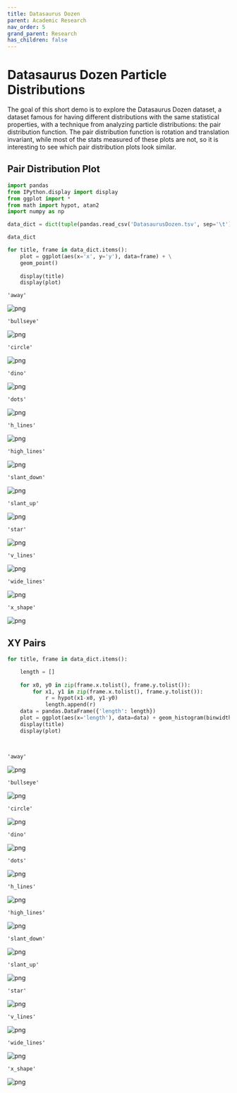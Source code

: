 ```yaml
---
title: Datasaurus Dozen
parent: Academic Research
nav_order: 5
grand_parent: Research
has_children: false
---
```



# Datasaurus Dozen Particle Distributions


The goal of this short demo is to explore the Datasaurus Dozen dataset, a dataset famous for having different distributions with the same statistical properties, with a technique from analyzing particle distributions: the pair distribution function. The pair distribution function is rotation and translation invariant, while most of the stats measured of these plots are not, so it is interesting to see which pair distribution plots look similar.


## Pair Distribution Plot


```python
import pandas
from IPython.display import display
from ggplot import *
from math import hypot, atan2
import numpy as np

data_dict = dict(tuple(pandas.read_csv('DatasaurusDozen.tsv', sep='\t').groupby('dataset')))

data_dict

for title, frame in data_dict.items():
    plot = ggplot(aes(x='x', y='y'), data=frame) + \
    geom_point()
    
    display(title)
    display(plot)
```


    'away'



![png](output_1_1.png)






    'bullseye'



![png](output_1_4.png)







    'circle'



![png](output_1_7.png)







    'dino'



![png](output_1_10.png)







    'dots'



![png](output_1_13.png)







    'h_lines'



![png](output_1_16.png)







    'high_lines'



![png](output_1_19.png)







    'slant_down'



![png](output_1_22.png)







    'slant_up'



![png](output_1_25.png)







    'star'



![png](output_1_28.png)







    'v_lines'



![png](output_1_31.png)







    'wide_lines'



![png](output_1_34.png)







    'x_shape'



![png](output_1_37.png)






## XY Pairs


```python
for title, frame in data_dict.items():

    length = []
    
    for x0, y0 in zip(frame.x.tolist(), frame.y.tolist()):
        for x1, y1 in zip(frame.x.tolist(), frame.y.tolist()):
            r = hypot(x1-x0, y1-y0)
            length.append(r)
    data = pandas.DataFrame({'length': length})
    plot = ggplot(aes(x='length'), data=data) + geom_histogram(binwidth=1)
    display(title)
    display(plot)

    
```


    'away'



![png](output_3_1.png)







    'bullseye'



![png](output_3_4.png)







    'circle'



![png](output_3_7.png)







    'dino'



![png](output_3_10.png)







    'dots'



![png](output_3_13.png)







    'h_lines'



![png](output_3_16.png)







    'high_lines'



![png](output_3_19.png)







    'slant_down'



![png](output_3_22.png)







    'slant_up'



![png](output_3_25.png)







    'star'



![png](output_3_28.png)







    'v_lines'



![png](output_3_31.png)







    'wide_lines'



![png](output_3_34.png)







    'x_shape'



![png](output_3_37.png)


